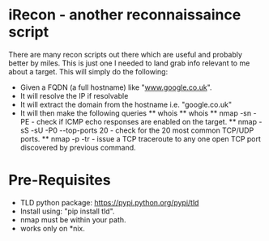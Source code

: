 # iRecon - another reconnaissaince script
There are many recon scripts out there which are useful and probably better by miles. This is just one I needed to land grab info relevant to me about a target.
This will simply do the following:
* Given a FQDN (a full hostname) like "www.google.co.uk".
* It will resolve the IP if resolvable
* It will extract the domain from the hostname i.e. "google.co.uk"
* It will then make the following queries
** whois <ip>
** whois <domainname>
** nmap -sn -PE <ip> - check if ICMP echo responses are enabled on the target.
** nmap -sS -sU -P0 --top-ports 20 - check for the 20 most common TCP/UDP ports.
** nmap -p <open port> -tr <ip> - issue a TCP traceroute to any one open TCP port discovered by previous command.

# Pre-Requisites
* TLD python package: https://pypi.python.org/pypi/tld
* Install using: "pip install tld".
* nmap must be within your path.
* works only on *nix.
